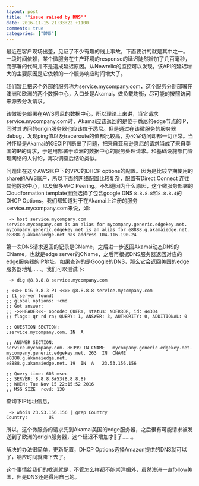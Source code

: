 ```yaml
---
layout: post
title: ""issue raised by DNS""
date: 2016-11-15 21:33:22 +1100
comments: true
categories: ["DNS"]
---
```

最近在客户现场出差，见证了不少有趣的线上事故，下面要讲的就是其中之一。
一段时间依赖，某个微服务在生产环境的response的延迟陡然增加了几百毫秒，而部署的代码并不是造成延迟原因。从Newrelic的监控可以发现，该API的延迟增大的主要原因是它依赖的一个服务响应时间增大了。

我们暂且把这个外部的服务称为service.mycompany.com，这个服务分别部署在澳洲和欧洲的两个数据中心，入口处是Akamai，做负载均衡，尽可能的按照访问来源去分发请求。

该微服务部署在AWS悉尼的数据中心，所以理论上来讲，当它请求service.mycompany.com时，Akamai应该返回的是位于悉尼的edge节点的IP，同时其访问的origin服务器也应该位于悉尼。但是通过在该微服务的服务器debug，发现ping值以及traceroute的值都比较高，办公室访问却都一切正常。当时怀疑是Akamai的GEOIP判断出了问题，把来自亚马逊悉尼的请求当成了来自美国的IP的请求，于是用部署于欧洲的数据中心的服务处理请求。和基础设施部门管理网络的人讨论，再次调查后结论类似。

问题出在这个AWS账户下的VPC的DHCP options的配置。因为是比较早期使用的share的AWS账户，所以下面的网络配置比较复杂，配置有Direct Connect 连往其他数据中心，以及很多VPC Peering。不知道因为什么原因，这个微服务部署的Cloudformation template里面选择了包含google DNS `8.8.8.8`和`8.8.8.4`的DHCP Options。我们都知道对于在Akamai上注册的服务service.mycompany.com来说，如:
```
 ~> host service.mycompany.com
service.mycompany.com is an alias for mycompany.generic.edgekey.net.
mycompany.generic.edgekey.net is an alias for e8888.g.akamaiedge.net.
e8888.g.akamaiedge.net has address 104.116.190.24
```
第一次DNS请求返回的记录是CName，之后进一步返回Akamai动态DNS的CName，也就是edge server的CName，之后再根据DNS服务器返回对应的edge服务器的IP地址，如果查询的是Google的DNS，那么它会返回美国的edge服务器地址……。我们可以测试下:

```
 ~> dig @8.8.8.8 service.mycompany.com

; <<>> DiG 9.8.3-P1 <<>> @8.8.8.8 service.mycompany.com
; (1 server found)
;; global options: +cmd
;; Got answer:
;; ->>HEADER<<- opcode: QUERY, status: NOERROR, id: 44304
;; flags: qr rd ra; QUERY: 1, ANSWER: 3, AUTHORITY: 0, ADDITIONAL: 0

;; QUESTION SECTION:
;service.mycompany.com.	IN	A

;; ANSWER SECTION:
service.mycompany.com. 86399 IN	CNAME	mycompany.generic.edgekey.net.
mycompany.generic.edgekey.net. 263	IN	CNAME	e8888.g.akamaiedge.net.
e8888.g.akamaiedge.net.	19	IN	A	23.53.156.156

;; Query time: 603 msec
;; SERVER: 8.8.8.8#53(8.8.8.8)
;; WHEN: Tue Nov 15 22:15:52 2016
;; MSG SIZE  rcvd: 130
```
查询下IP地址信息，
```
 ~> whois 23.53.156.156 | grep Country
Country:        US
```
所以，这个微服务的请求先到Akamai美国的edge服务器，之后很有可能请求被发送到了欧洲的origin服务器，这个延迟不增加才👻了……。

解决的办法很简单，更新配置，DHCP Options选择Amazon提供的DNS就可以了，响应时间就降下去了。

这个事情给我们的教训就是，不管怎么样都不能崇洋媚外，虽然澳洲一直follow美国，但是DNS还是得用自己的。
